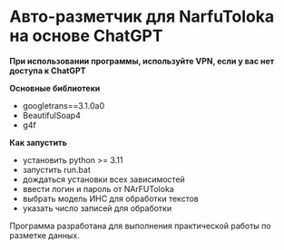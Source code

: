 # Авто-разметчик для NarfuToloka на основе ChatGPT
**При использовании программы, используйте VPN, если у вас нет доступа к ChatGPT**

**Основные библиотеки**
* googletrans==3.1.0a0
* BeautifulSoap4
* g4f

**Как запустить**
* установить python >= 3.11
* запустить run.bat
* дождаться установки всех зависимостей
* ввести логин и пароль от NArFUToloka
* выбрать модель ИНС для обработки текстов
* указать число записей для обработки

Программа разработана для выполнения практической работы по разметке данных.
